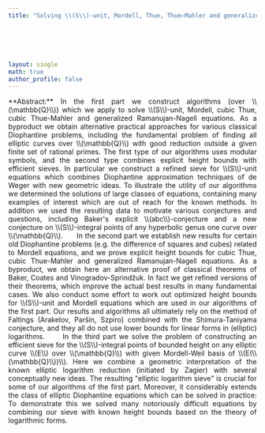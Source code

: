```yaml
---
title: "Solving \\(S\\)-unit, Mordell, Thue, Thue–Mahler and generalized Ramanujan–Nagell equations via Shimura–Taniyama conjecture"






layout: single
math: true
author_profile: false
---
```

<div style="text-align: justify !important; text-justify: inter-word;" markdown="1">
**Abstract:** In the first part we construct algorithms (over \\(\mathbb{Q}\\)) which we apply to solve \\(S\\)-unit, Mordell, cubic Thue, cubic Thue-Mahler and generalized Ramanujan-Nagell equations. As a byproduct we obtain alternative practical approaches for various classical Diophantine problems, including the fundamental problem of finding all elliptic curves over \\(\mathbb{Q}\\) with good reduction outside a given finite set of rational primes. The first type of our algorithms uses modular symbols, and the second type combines explicit height bounds with  efficient sieves. In particular we construct a refined sieve for \\(S\\)-unit equations which combines Diophantine approximation techniques of de Weger with new geometric ideas. To illustrate the utility of our algorithms we determined the solutions of large classes of equations, containing many examples of interest which are out of reach for the known  methods. In addition we used the resulting data to motivate various  conjectures and questions, including Baker's explicit \\(abc\\)-conjecture
and a new conjecture on  \\(S\\)-integral points of any  hyperbolic genus one curve over \\(\mathbb{Q}\\).  
&nbsp;&nbsp;&nbsp;&nbsp; In the second part we establish new results for certain old Diophantine problems (e.g. the difference of squares and cubes) related to Mordell equations, and we prove explicit height bounds for cubic Thue, cubic Thue-Mahler and generalized Ramanujan-Nagell equations. As a byproduct, we obtain here an alternative proof of classical theorems of Baker, Coates and Vinogradov-Sprind&zcaron;uk. In fact we get refined versions of their theorems, which improve the actual best results in many fundamental cases. We also conduct some effort to work out optimized height bounds for \\(S\\)-unit and Mordell equations which are used in our algorithms of the first part. Our results and algorithms all ultimately rely on the method of  Faltings (Arakelov, Par&scaron;in, Szpiro) combined with the Shimura-Taniyama conjecture, and they all do not use lower bounds for linear forms in (elliptic) logarithms.  
&nbsp;&nbsp;&nbsp;&nbsp; In the third part we solve the problem of constructing an efficient sieve for the \\(S\\)-integral points of bounded height on any elliptic curve \\(E\\) over \\(\mathbb{Q}\\) with given Mordell-Weil basis of \\(E(\\(\mathbb{Q}\\))\\).  Here we combine a geometric interpretation of the known elliptic logarithm reduction (initiated by Zagier) with several conceptually new ideas. The resulting "elliptic logarithm sieve" is crucial for some of our algorithms of the first part. Moreover, it considerably extends the class of elliptic Diophantine equations which can be solved in practice: To demonstrate this we solved many notoriously difficult equations by combining our sieve with known height bounds based on the theory of logarithmic forms.  
